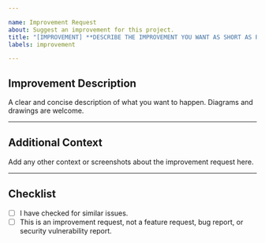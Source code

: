 ```yaml
---

name: Improvement Request
about: Suggest an improvement for this project.
title: "[IMPROVEMENT] **DESCRIBE THE IMPROVEMENT YOU WANT AS SHORT AS POSSIBLE HERE**"
labels: improvement

---
```


## Improvement Description
A clear and concise description of what you want to happen. Diagrams and drawings are welcome.

---

## Additional Context
Add any other context or screenshots about the improvement request here.

---

## Checklist

- [ ] I have checked for similar issues.
- [ ] This is an improvement request, not a feature request, bug report, or security vulnerability report.
